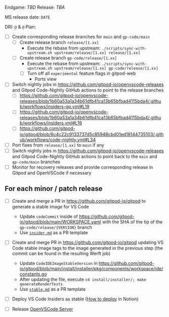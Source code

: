Endgame: *TBD*
Release: *TBA*

MS release date: `DATE`

DRI: `@` & `@` 
Plan:

- [ ]  Create corresponding release branches for `main` and `gp-code/main`
    - [ ] Create release branch `release/[1.xx]`
    	- Execute the rebase from upstream: `./scripts/sync-with-upstream.sh upstream/release/[1.xx] release/[1.xx]`
    - [ ] Create release branch `gp-code/release/[1.xx]`
     	- Execute the rebase from upstream: `./scripts/sync-with-upstream.sh upstream/release/[1.xx] gp-code/release/[1.xx]`
        - [ ] Turn off all `experimental` feature flags in gitpod-web
          - Ports view
- [ ]  Switch nightly jobs in https://github.com/gitpod-io/openvscode-releases and Gitpod Code-Nightly GitHub actions to point to the release branches
	- [ ] https://github.com/gitpod-io/openvscode-releases/blob/1b60a53a1a34b61dfb41ca13b65bfbad4115bda4/.github/workflows/insiders-gp.yml#L19
    - [ ] https://github.com/gitpod-io/openvscode-releases/blob/1b60a53a1a34b61dfb41ca13b65bfbad4115bda4/.github/workflows/insiders.yml#L19
    - [ ] https://github.com/gitpod-io/gitpod/blob/6c4c22c9133737d5c85948cbd01ed18144735103/.github/workflows/code-nightly.yml#L34
- [ ]  Port fixes from `release/[1.xx]` to `main` if any
- [ ]  Switch nightly jobs in https://github.com/gitpod-io/openvscode-releases and Gitpod Code-Nightly GitHub actions to point back to the `main` and `gp-code/main` branches
- [ ]  Monitor for recovery releases and provide corresponding release in Gitpod and OpenVSCode if necessary

## For each minor / patch release

- [ ]  Create and merge a PR in https://github.com/gitpod-io/gitpod to generate a stable image for VS Code
    - Update `codeCommit` inside of https://github.com/gitpod-io/gitpod/blob/main/WORKSPACE.yaml with the SHA of the tip of the `gp-code/release/{VERSION}` branch
    - Use [`insider.md`](https://github.com/gitpod-io/openvscode-releases/blob/main/resources/insider.md) as a PR template
- [ ]  Create and merge PR in https://github.com/gitpod-io/gitpod updating VS Code stable image tags to the image generated in the previous step (the commit can be found in the resulting Werft job) 
	- Update `CodeIDEImageStableVersion` in https://github.com/gitpod-io/gitpod/blob/main/install/installer/pkg/components/workspace/ide/constants.go
	- After updating the file, execute `cd install/installer/; make generateRenderTests`
    - Use [`stable.md`](https://github.com/gitpod-io/openvscode-releases/blob/main/resources/stable.md) as a PR template
- [ ]  Deploy VS Code Insiders as stable ([How to deploy](https://www.notion.so/gitpod/How-to-deploy-IDE-e66a8219add74f2090bfc08104f91445) in Notion)
- [ ]  Release [OpenVSCode Server](https://github.com/gitpod-io/openvscode-server)

